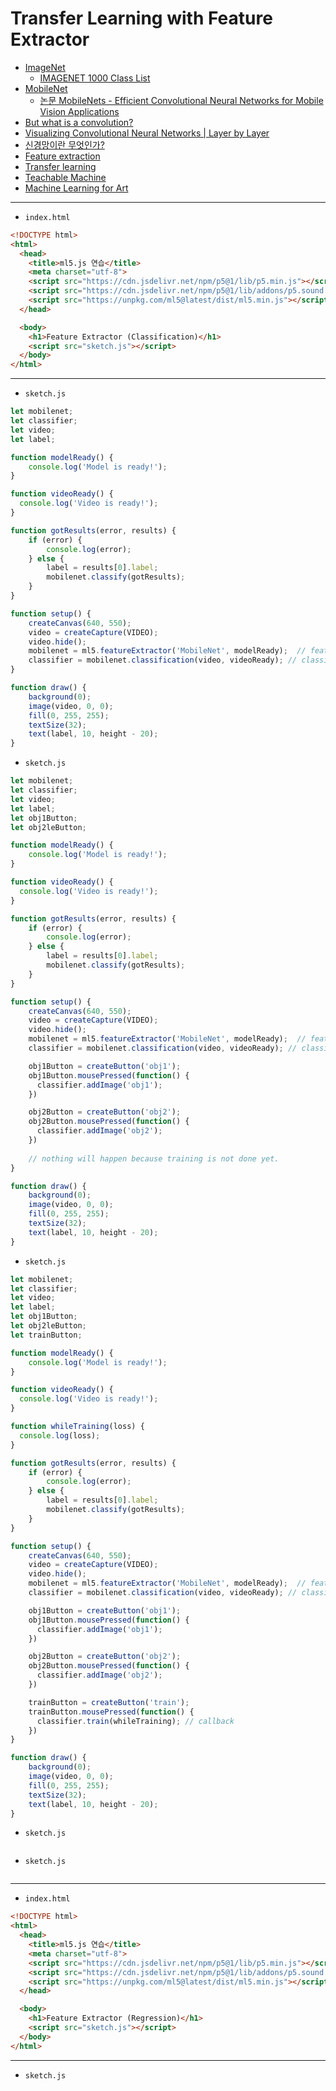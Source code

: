 # Transfer Learning with Feature Extractor
- [ImageNet](https://www.image-net.org/)
  - [IMAGENET 1000 Class List](https://deeplearning.cms.waikato.ac.nz/user-guide/class-maps/IMAGENET/) 
- [MobileNet](https://github.com/tensorflow/tfjs-models/tree/master/mobilenet)
  - [논문 MobileNets - Efficient Convolutional Neural Networks for Mobile Vision Applications](https://arxiv.org/abs/1704.04861)
- [But what is a convolution?](https://www.youtube.com/watch?v=KuXjwB4LzSA)
- [Visualizing Convolutional Neural Networks | Layer by Layer](https://www.youtube.com/watch?v=JboZfxUjLSk)
- [신경망이란 무엇인가?](https://www.youtube.com/watch?v=aircAruvnKk&list=PLZHQObOWTQDNU6R1_67000Dx_ZCJB-3pi)
- [Feature extraction](https://en.wikipedia.org/wiki/Feature_extraction)
- [Transfer learning](https://en.wikipedia.org/wiki/Transfer_learning)
- [Teachable Machine](https://teachablemachine.withgoogle.com/)
- [Machine Learning for Art](https://ml4a.net/)



---

- `index.html`

```html
<!DOCTYPE html>
<html>
  <head>
    <title>ml5.js 연습</title>
    <meta charset="utf-8">
    <script src="https://cdn.jsdelivr.net/npm/p5@1/lib/p5.min.js"></script>
    <script src="https://cdn.jsdelivr.net/npm/p5@1/lib/addons/p5.sound.min.js"></script>
    <script src="https://unpkg.com/ml5@latest/dist/ml5.min.js"></script>
  </head>

  <body>
    <h1>Feature Extractor (Classification)</h1>
    <script src="sketch.js"></script>
  </body>
</html>
```

---

- `sketch.js` 

```javascript
let mobilenet;
let classifier;
let video;
let label;

function modelReady() {
    console.log('Model is ready!');
}

function videoReady() {
  console.log('Video is ready!');
}

function gotResults(error, results) { 
    if (error) {
        console.log(error);
    } else {
        label = results[0].label;
        mobilenet.classify(gotResults);
    }
}

function setup() {
    createCanvas(640, 550);
    video = createCapture(VIDEO);
    video.hide();
    mobilenet = ml5.featureExtractor('MobileNet', modelReady);  // feature extraction
    classifier = mobilenet.classification(video, videoReady); // classification based on features
}

function draw() {
    background(0);
    image(video, 0, 0);
    fill(0, 255, 255);
    textSize(32);
    text(label, 10, height - 20);
}
```


- `sketch.js`  

```javascript
let mobilenet;
let classifier;
let video;
let label;
let obj1Button;
let obj2leButton;

function modelReady() {
    console.log('Model is ready!');
}

function videoReady() {
  console.log('Video is ready!');
}

function gotResults(error, results) { 
    if (error) {
        console.log(error);
    } else {
        label = results[0].label;
        mobilenet.classify(gotResults);
    }
}

function setup() {
    createCanvas(640, 550);
    video = createCapture(VIDEO);
    video.hide();
    mobilenet = ml5.featureExtractor('MobileNet', modelReady);  // feature extraction
    classifier = mobilenet.classification(video, videoReady); // classification based on features

    obj1Button = createButton('obj1');
    obj1Button.mousePressed(function() {
      classifier.addImage('obj1');
    })

    obj2Button = createButton('obj2');
    obj2Button.mousePressed(function() {
      classifier.addImage('obj2');
    })
    
    // nothing will happen because training is not done yet.
}

function draw() {
    background(0);
    image(video, 0, 0);
    fill(0, 255, 255);
    textSize(32);
    text(label, 10, height - 20);
}
```


- `sketch.js` 

```javascript
let mobilenet;
let classifier;
let video;
let label;
let obj1Button;
let obj2leButton;
let trainButton;

function modelReady() {
    console.log('Model is ready!');
}

function videoReady() {
  console.log('Video is ready!');
}

function whileTraining(loss) {
  console.log(loss);
}

function gotResults(error, results) { 
    if (error) {
        console.log(error);
    } else {
        label = results[0].label;
        mobilenet.classify(gotResults);
    }
}

function setup() {
    createCanvas(640, 550);
    video = createCapture(VIDEO);
    video.hide();
    mobilenet = ml5.featureExtractor('MobileNet', modelReady);  // feature extraction
    classifier = mobilenet.classification(video, videoReady); // classification based on features

    obj1Button = createButton('obj1');
    obj1Button.mousePressed(function() {
      classifier.addImage('obj1');
    })

    obj2Button = createButton('obj2');
    obj2Button.mousePressed(function() {
      classifier.addImage('obj2');
    })

    trainButton = createButton('train');
    trainButton.mousePressed(function() {
      classifier.train(whileTraining); // callback
    })
}

function draw() {
    background(0);
    image(video, 0, 0);
    fill(0, 255, 255);
    textSize(32);
    text(label, 10, height - 20);
}
```



- `sketch.js` 

```javascript

```



- `sketch.js` 

```javascript

```





---

- `index.html`

```html
<!DOCTYPE html>
<html>
  <head>
    <title>ml5.js 연습</title>
    <meta charset="utf-8">
    <script src="https://cdn.jsdelivr.net/npm/p5@1/lib/p5.min.js"></script>
    <script src="https://cdn.jsdelivr.net/npm/p5@1/lib/addons/p5.sound.min.js"></script>
    <script src="https://unpkg.com/ml5@latest/dist/ml5.min.js"></script>
  </head>

  <body>
    <h1>Feature Extractor (Regression)</h1>
    <script src="sketch.js"></script>
  </body>
</html>
```


---

- `sketch.js` 

```javascript

```
